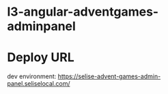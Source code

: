 # l3-angular-adventgames-adminpanel

# Deploy URL
  dev environment: https://selise-advent-games-admin-panel.seliselocal.com/
